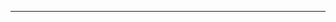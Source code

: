 <!--
CO_OP_TRANSLATOR_METADATA:
{
  "original_hash": "661bbc8e2592ebbb96aa84b1462f5755",
  "translation_date": "2025-08-28T20:09:26+00:00",
  "source_file": "03-CoreGenerativeAITechniques/README.md",
  "language_code": "ro"
}
-->


---

